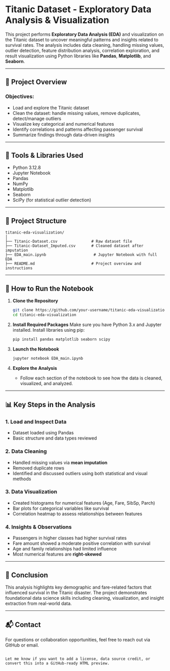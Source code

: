 # Titanic Dataset - Exploratory Data Analysis & Visualization

This project performs **Exploratory Data Analysis (EDA)** and visualization on the Titanic dataset to uncover meaningful patterns and insights related to survival rates. The analysis includes data cleaning, handling missing values, outlier detection, feature distribution analysis, correlation exploration, and result visualization using Python libraries like **Pandas**, **Matplotlib**, and **Seaborn**.

---

## 📌 Project Overview

### Objectives:
- Load and explore the Titanic dataset
- Clean the dataset: handle missing values, remove duplicates, detect/manage outliers
- Visualize key categorical and numerical features
- Identify correlations and patterns affecting passenger survival
- Summarize findings through data-driven insights

---

## 🧰 Tools & Libraries Used

- Python 3.12.8
- Jupyter Notebook
- Pandas
- NumPy
- Matplotlib
- Seaborn
- SciPy (for statistical outlier detection)

---

## 📂 Project Structure

```
titanic-eda-visualization/
│
├── Titanic-Dataset.csv               # Raw dataset file
├── Titanic-Dataset_Imputed.csv       # Cleaned dataset after imputation
├── EDA_main.ipynb                     # Jupyter Notebook with full EDA
├── README.md                         # Project overview and instructions
```

---

## 🚀 How to Run the Notebook

1. **Clone the Repository**
   ```bash
   git clone https://github.com/your-username/titanic-eda-visualization.git
   cd titanic-eda-visualization
   ```

2. **Install Required Packages**
   Make sure you have Python 3.x and Jupyter installed. Install libraries using pip:

   ```bash
   pip install pandas matplotlib seaborn scipy
   ```

3. **Launch the Notebook**
   ```bash
   jupyter notebook EDA_main.ipynb
   ```

4. **Explore the Analysis**
   - Follow each section of the notebook to see how the data is cleaned, visualized, and analyzed.

---

## 📊 Key Steps in the Analysis

### 1. Load and Inspect Data
- Dataset loaded using Pandas
- Basic structure and data types reviewed

### 2. Data Cleaning
- Handled missing values via **mean imputation**
- Removed duplicate rows
- Identified and discussed outliers using both statistical and visual methods

### 3. Data Visualization
- Created histograms for numerical features (Age, Fare, SibSp, Parch)
- Bar plots for categorical variables like survival
- Correlation heatmap to assess relationships between features

### 4. Insights & Observations
- Passengers in higher classes had higher survival rates
- Fare amount showed a moderate positive correlation with survival
- Age and family relationships had limited influence
- Most numerical features are **right-skewed**

---

## 📌 Conclusion

This analysis highlights key demographic and fare-related factors that influenced survival in the Titanic disaster. The project demonstrates foundational data science skills including cleaning, visualization, and insight extraction from real-world data.

---

## 📬 Contact

For questions or collaboration opportunities, feel free to reach out via GitHub or email.

```

Let me know if you want to add a license, data source credit, or convert this into a GitHub-ready HTML preview.

